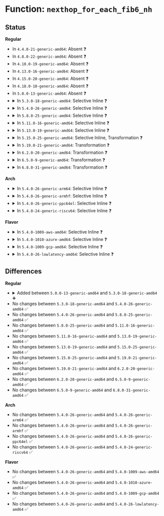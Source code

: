 # Function: <code>nexthop_for_each_fib6_nh</code>

## Status
<b>Regular</b>
<ul>
<li>
In <code>4.4.0-21-generic-amd64</code>: Absent ❓
</li>
<li>
In <code>4.8.0-22-generic-amd64</code>: Absent ❓
</li>
<li>
In <code>4.10.0-19-generic-amd64</code>: Absent ❓
</li>
<li>
In <code>4.13.0-16-generic-amd64</code>: Absent ❓
</li>
<li>
In <code>4.15.0-20-generic-amd64</code>: Absent ❓
</li>
<li>
In <code>4.18.0-10-generic-amd64</code>: Absent ❓
</li>
<li>
In <code>5.0.0-13-generic-amd64</code>: Absent ❓
</li>
<li>
<details>
<summary>In <code>5.3.0-18-generic-amd64</code>: Selective Inline ❓</summary>

```c
int nexthop_for_each_fib6_nh(struct nexthop * nh, int (*)(struct fib6_nh *, void *) cb, void * arg)
```

```json
{
  "name": "nexthop_for_each_fib6_nh",
  "collision_type": "Unique Global",
  "inline_type": "Selective",
  "funcs": [
    {
      "addr": 18446744071589149216,
      "name": "nexthop_for_each_fib6_nh",
      "external": true,
      "loc": "net/ipv4/nexthop.c:520",
      "file": "net/ipv4/nexthop.c",
      "inline": "not declared, inlined",
      "caller_inline": [],
      "caller_func": [
        "net/ipv6/route.c:rt6_dump_route",
        "net/ipv6/route.c:rt6_dump_route",
        "net/ipv6/route.c:rt6_nlmsg_size",
        "net/ipv6/route.c:rt6_do_redirect",
        "net/ipv6/route.c:ip6_route_del",
        "net/ipv6/route.c:__ip6_route_redirect",
        "net/ipv6/route.c:rt6_age_exceptions",
        "net/ipv6/route.c:rt6_remove_exception_rt",
        "net/ipv6/route.c:rt6_flush_exceptions",
        "net/ipv6/route.c:ip6_pol_route_lookup",
        "net/ipv6/route.c:__find_rr_leaf"
      ]
    }
  ],
  "symbols": [
    {
      "addr": 18446744071589149216,
      "name": "nexthop_for_each_fib6_nh",
      "section": ".text",
      "bind": "STB_GLOBAL",
      "size": 134
    }
  ]
}
```
</details>
</li>
<li>
<details>
<summary>In <code>5.4.0-26-generic-amd64</code>: Selective Inline ❓</summary>

```c
int nexthop_for_each_fib6_nh(struct nexthop * nh, int (*)(struct fib6_nh *, void *) cb, void * arg)
```

```json
{
  "name": "nexthop_for_each_fib6_nh",
  "collision_type": "Unique Global",
  "inline_type": "Selective",
  "funcs": [
    {
      "addr": 18446744071589373328,
      "name": "nexthop_for_each_fib6_nh",
      "external": true,
      "loc": "net/ipv4/nexthop.c:522",
      "file": "net/ipv4/nexthop.c",
      "inline": "not declared, inlined",
      "caller_inline": [],
      "caller_func": [
        "net/ipv6/route.c:rt6_dump_route",
        "net/ipv6/route.c:rt6_dump_route",
        "net/ipv6/route.c:rt6_nlmsg_size",
        "net/ipv6/route.c:rt6_do_redirect",
        "net/ipv6/route.c:ip6_route_del",
        "net/ipv6/route.c:__ip6_route_redirect",
        "net/ipv6/route.c:rt6_age_exceptions",
        "net/ipv6/route.c:rt6_remove_exception_rt",
        "net/ipv6/route.c:rt6_flush_exceptions",
        "net/ipv6/route.c:ip6_pol_route_lookup",
        "net/ipv6/route.c:__find_rr_leaf"
      ]
    }
  ],
  "symbols": [
    {
      "addr": 18446744071589373328,
      "name": "nexthop_for_each_fib6_nh",
      "section": ".text",
      "bind": "STB_GLOBAL",
      "size": 134
    }
  ]
}
```
</details>
</li>
<li>
<details>
<summary>In <code>5.8.0-25-generic-amd64</code>: Selective Inline ❓</summary>

```c
int nexthop_for_each_fib6_nh(struct nexthop * nh, int (*)(struct fib6_nh *, void *) cb, void * arg)
```

```json
{
  "name": "nexthop_for_each_fib6_nh",
  "collision_type": "Unique Global",
  "inline_type": "Selective",
  "funcs": [
    {
      "addr": 18446744071590359392,
      "name": "nexthop_for_each_fib6_nh",
      "external": true,
      "loc": "net/ipv4/nexthop.c:588",
      "file": "net/ipv4/nexthop.c",
      "inline": "not declared, inlined",
      "caller_inline": [],
      "caller_func": [
        "net/ipv6/route.c:rt6_dump_route",
        "net/ipv6/route.c:rt6_dump_route",
        "net/ipv6/route.c:rt6_nlmsg_size",
        "net/ipv6/route.c:rt6_do_redirect",
        "net/ipv6/route.c:ip6_route_del",
        "net/ipv6/route.c:__ip6_route_redirect",
        "net/ipv6/route.c:__ip6_rt_update_pmtu",
        "net/ipv6/route.c:rt6_age_exceptions",
        "net/ipv6/route.c:rt6_update_exception_stamp_rt",
        "net/ipv6/route.c:rt6_remove_exception_rt",
        "net/ipv6/route.c:rt6_flush_exceptions",
        "net/ipv6/route.c:__find_rr_leaf",
        "net/ipv6/route.c:rt6_device_match",
        "net/ipv6/ip6_fib.c:fib6_purge_rt"
      ]
    }
  ],
  "symbols": [
    {
      "addr": 18446744071590359392,
      "name": "nexthop_for_each_fib6_nh",
      "section": ".text",
      "bind": "STB_GLOBAL",
      "size": 143
    }
  ]
}
```
</details>
</li>
<li>
<details>
<summary>In <code>5.11.0-16-generic-amd64</code>: Selective Inline ❓</summary>

```c
int nexthop_for_each_fib6_nh(struct nexthop * nh, int (*)(struct fib6_nh *, void *) cb, void * arg)
```

```json
{
  "name": "nexthop_for_each_fib6_nh",
  "collision_type": "Unique Global",
  "inline_type": "Selective",
  "funcs": [
    {
      "addr": 18446744071590414368,
      "name": "nexthop_for_each_fib6_nh",
      "external": true,
      "loc": "net/ipv4/nexthop.c:716",
      "file": "net/ipv4/nexthop.c",
      "inline": "not declared, inlined",
      "caller_inline": [],
      "caller_func": [
        "net/ipv6/route.c:rt6_dump_route",
        "net/ipv6/route.c:rt6_dump_route",
        "net/ipv6/route.c:rt6_nlmsg_size",
        "net/ipv6/route.c:rt6_do_redirect",
        "net/ipv6/route.c:ip6_route_del",
        "net/ipv6/route.c:__ip6_route_redirect",
        "net/ipv6/route.c:__ip6_rt_update_pmtu",
        "net/ipv6/route.c:rt6_age_exceptions",
        "net/ipv6/route.c:rt6_update_exception_stamp_rt",
        "net/ipv6/route.c:rt6_remove_exception_rt",
        "net/ipv6/route.c:rt6_flush_exceptions",
        "net/ipv6/route.c:__find_rr_leaf",
        "net/ipv6/route.c:rt6_device_match",
        "net/ipv6/ip6_fib.c:fib6_purge_rt"
      ]
    }
  ],
  "symbols": [
    {
      "addr": 18446744071590414368,
      "name": "nexthop_for_each_fib6_nh",
      "section": ".text",
      "bind": "STB_GLOBAL",
      "size": 143
    }
  ]
}
```
</details>
</li>
<li>
<details>
<summary>In <code>5.13.0-19-generic-amd64</code>: Selective Inline ❓</summary>

```c
int nexthop_for_each_fib6_nh(struct nexthop * nh, int (*)(struct fib6_nh *, void *) cb, void * arg)
```

```json
{
  "name": "nexthop_for_each_fib6_nh",
  "collision_type": "Unique Global",
  "inline_type": "Selective",
  "funcs": [
    {
      "addr": 18446744071590331920,
      "name": "nexthop_for_each_fib6_nh",
      "external": true,
      "loc": "net/ipv4/nexthop.c:1225",
      "file": "net/ipv4/nexthop.c",
      "inline": "not declared, inlined",
      "caller_inline": [],
      "caller_func": [
        "net/ipv6/route.c:rt6_dump_route",
        "net/ipv6/route.c:rt6_dump_route",
        "net/ipv6/route.c:rt6_nlmsg_size",
        "net/ipv6/route.c:rt6_do_redirect",
        "net/ipv6/route.c:ip6_route_del",
        "net/ipv6/route.c:__ip6_route_redirect",
        "net/ipv6/route.c:__ip6_rt_update_pmtu",
        "net/ipv6/route.c:__ip6_rt_update_pmtu",
        "net/ipv6/route.c:rt6_age_exceptions",
        "net/ipv6/route.c:rt6_remove_exception_rt",
        "net/ipv6/route.c:rt6_flush_exceptions",
        "net/ipv6/route.c:__find_rr_leaf",
        "net/ipv6/route.c:rt6_device_match",
        "net/ipv6/ip6_fib.c:fib6_purge_rt"
      ]
    }
  ],
  "symbols": [
    {
      "addr": 18446744071590331920,
      "name": "nexthop_for_each_fib6_nh",
      "section": ".text",
      "bind": "STB_GLOBAL",
      "size": 143
    }
  ]
}
```
</details>
</li>
<li>
<details>
<summary>In <code>5.15.0-25-generic-amd64</code>: Selective Inline, Transformation ❓</summary>

```c
int nexthop_for_each_fib6_nh(struct nexthop * nh, int (*)(struct fib6_nh *, void *) cb, void * arg)
```

```json
{
  "name": "nexthop_for_each_fib6_nh",
  "collision_type": "Unique Global",
  "inline_type": "Selective",
  "funcs": [
    {
      "addr": 18446744071591119230,
      "name": "nexthop_for_each_fib6_nh",
      "external": true,
      "loc": "net/ipv4/nexthop.c:1225",
      "file": "net/ipv4/nexthop.c",
      "inline": "not declared, inlined",
      "caller_inline": [],
      "caller_func": [
        "net/ipv6/route.c:rt6_dump_route",
        "net/ipv6/route.c:rt6_dump_route",
        "net/ipv6/route.c:rt6_nlmsg_size",
        "net/ipv6/route.c:rt6_do_redirect",
        "net/ipv6/route.c:ip6_route_del",
        "net/ipv6/route.c:__ip6_route_redirect",
        "net/ipv6/route.c:__ip6_rt_update_pmtu",
        "net/ipv6/route.c:__ip6_rt_update_pmtu",
        "net/ipv6/route.c:rt6_age_exceptions",
        "net/ipv6/route.c:rt6_remove_exception_rt",
        "net/ipv6/route.c:rt6_flush_exceptions",
        "net/ipv6/route.c:__find_rr_leaf",
        "net/ipv6/route.c:rt6_device_match",
        "net/ipv6/ip6_fib.c:fib6_purge_rt"
      ]
    }
  ],
  "symbols": [
    {
      "addr": 18446744071592730109,
      "name": "nexthop_for_each_fib6_nh.cold",
      "section": ".text",
      "bind": "STB_LOCAL",
      "size": 21
    },
    {
      "addr": 18446744071591119184,
      "name": "nexthop_for_each_fib6_nh",
      "section": ".text",
      "bind": "STB_GLOBAL",
      "size": 163
    }
  ]
}
```
</details>
</li>
<li>
<details>
<summary>In <code>5.19.0-21-generic-amd64</code>: Transformation ❓</summary>

```c
int nexthop_for_each_fib6_nh(struct nexthop * nh, int (*)(struct fib6_nh *, void *) cb, void * arg)
```

```json
{
  "name": "nexthop_for_each_fib6_nh",
  "collision_type": "Unique Global",
  "inline_type": "No",
  "funcs": [
    {
      "addr": 0,
      "name": "nexthop_for_each_fib6_nh",
      "external": true,
      "loc": "net/ipv4/nexthop.c:1226",
      "file": "net/ipv4/nexthop.c",
      "inline": "seen, unknown",
      "caller_inline": [],
      "caller_func": [
        "net/ipv6/route.c:rt6_dump_route",
        "net/ipv6/route.c:rt6_dump_route",
        "net/ipv6/route.c:rt6_nlmsg_size",
        "net/ipv6/route.c:rt6_do_redirect",
        "net/ipv6/route.c:ip6_route_del",
        "net/ipv6/route.c:__ip6_route_redirect",
        "net/ipv6/route.c:__ip6_rt_update_pmtu",
        "net/ipv6/route.c:__ip6_rt_update_pmtu",
        "net/ipv6/route.c:rt6_age_exceptions",
        "net/ipv6/route.c:rt6_remove_exception_rt",
        "net/ipv6/route.c:rt6_flush_exceptions",
        "net/ipv6/route.c:__find_rr_leaf",
        "net/ipv6/route.c:rt6_device_match",
        "net/ipv6/ip6_fib.c:fib6_purge_rt"
      ]
    }
  ],
  "symbols": [
    {
      "addr": 18446744071594616083,
      "name": "nexthop_for_each_fib6_nh.cold",
      "section": ".text",
      "bind": "STB_LOCAL",
      "size": 21
    },
    {
      "addr": 18446744071592770768,
      "name": "nexthop_for_each_fib6_nh",
      "section": ".text",
      "bind": "STB_GLOBAL",
      "size": 191
    }
  ]
}
```
</details>
</li>
<li>
<details>
<summary>In <code>6.2.0-20-generic-amd64</code>: Transformation ❓</summary>

```c
int nexthop_for_each_fib6_nh(struct nexthop * nh, int (*)(struct fib6_nh *, void *) cb, void * arg)
```

```json
{
  "name": "nexthop_for_each_fib6_nh",
  "collision_type": "Unique Global",
  "inline_type": "No",
  "funcs": [
    {
      "addr": 0,
      "name": "nexthop_for_each_fib6_nh",
      "external": true,
      "loc": "net/ipv4/nexthop.c:1226",
      "file": "net/ipv4/nexthop.c",
      "inline": "seen, unknown",
      "caller_inline": [],
      "caller_func": [
        "net/ipv6/route.c:rt6_dump_route",
        "net/ipv6/route.c:rt6_dump_route",
        "net/ipv6/route.c:rt6_nlmsg_size",
        "net/ipv6/route.c:rt6_do_redirect",
        "net/ipv6/route.c:ip6_route_del",
        "net/ipv6/route.c:__ip6_route_redirect",
        "net/ipv6/route.c:__ip6_rt_update_pmtu",
        "net/ipv6/route.c:__ip6_rt_update_pmtu",
        "net/ipv6/route.c:rt6_age_exceptions",
        "net/ipv6/route.c:rt6_remove_exception_rt",
        "net/ipv6/route.c:rt6_flush_exceptions",
        "net/ipv6/route.c:__find_rr_leaf",
        "net/ipv6/route.c:rt6_device_match",
        "net/ipv6/ip6_fib.c:fib6_purge_rt"
      ]
    }
  ],
  "symbols": [
    {
      "addr": 18446744071596350920,
      "name": "nexthop_for_each_fib6_nh.cold",
      "section": ".text",
      "bind": "STB_LOCAL",
      "size": 21
    },
    {
      "addr": 18446744071594643952,
      "name": "nexthop_for_each_fib6_nh",
      "section": ".text",
      "bind": "STB_GLOBAL",
      "size": 191
    }
  ]
}
```
</details>
</li>
<li>
<details>
<summary>In <code>6.5.0-9-generic-amd64</code>: Transformation ❓</summary>

```c
int nexthop_for_each_fib6_nh(struct nexthop * nh, int (*)(struct fib6_nh *, void *) cb, void * arg)
```

```json
{
  "name": "nexthop_for_each_fib6_nh",
  "collision_type": "Unique Global",
  "inline_type": "No",
  "funcs": [
    {
      "addr": 0,
      "name": "nexthop_for_each_fib6_nh",
      "external": true,
      "loc": "net/ipv4/nexthop.c:1226",
      "file": "net/ipv4/nexthop.c",
      "inline": "seen, unknown",
      "caller_inline": [],
      "caller_func": [
        "net/ipv6/route.c:rt6_dump_route",
        "net/ipv6/route.c:rt6_dump_route",
        "net/ipv6/route.c:rt6_nlmsg_size",
        "net/ipv6/route.c:rt6_do_redirect",
        "net/ipv6/route.c:ip6_route_del",
        "net/ipv6/route.c:__ip6_route_redirect",
        "net/ipv6/route.c:__ip6_rt_update_pmtu",
        "net/ipv6/route.c:__ip6_rt_update_pmtu",
        "net/ipv6/route.c:rt6_age_exceptions",
        "net/ipv6/route.c:rt6_remove_exception_rt",
        "net/ipv6/route.c:rt6_flush_exceptions",
        "net/ipv6/route.c:__find_rr_leaf",
        "net/ipv6/route.c:rt6_device_match",
        "net/ipv6/ip6_fib.c:fib6_purge_rt"
      ]
    }
  ],
  "symbols": [
    {
      "addr": 18446744071596879829,
      "name": "nexthop_for_each_fib6_nh.cold",
      "section": ".text",
      "bind": "STB_LOCAL",
      "size": 21
    },
    {
      "addr": 18446744071595036384,
      "name": "nexthop_for_each_fib6_nh",
      "section": ".text",
      "bind": "STB_GLOBAL",
      "size": 191
    }
  ]
}
```
</details>
</li>
<li>
<details>
<summary>In <code>6.8.0-31-generic-amd64</code>: Transformation ❓</summary>

```c
int nexthop_for_each_fib6_nh(struct nexthop * nh, int (*)(struct fib6_nh *, void *) cb, void * arg)
```

```json
{
  "name": "nexthop_for_each_fib6_nh",
  "collision_type": "Unique Global",
  "inline_type": "No",
  "funcs": [
    {
      "addr": 0,
      "name": "nexthop_for_each_fib6_nh",
      "external": true,
      "loc": "net/ipv4/nexthop.c:1249",
      "file": "net/ipv4/nexthop.c",
      "inline": "seen, unknown",
      "caller_inline": [],
      "caller_func": [
        "net/ipv6/route.c:rt6_dump_route",
        "net/ipv6/route.c:rt6_dump_route",
        "net/ipv6/route.c:rt6_nlmsg_size",
        "net/ipv6/route.c:rt6_do_redirect",
        "net/ipv6/route.c:ip6_route_del",
        "net/ipv6/route.c:__ip6_route_redirect",
        "net/ipv6/route.c:__ip6_rt_update_pmtu",
        "net/ipv6/route.c:__ip6_rt_update_pmtu",
        "net/ipv6/route.c:rt6_age_exceptions",
        "net/ipv6/route.c:rt6_remove_exception_rt",
        "net/ipv6/route.c:rt6_flush_exceptions",
        "net/ipv6/route.c:__find_rr_leaf",
        "net/ipv6/route.c:rt6_device_match",
        "net/ipv6/ip6_fib.c:fib6_purge_rt"
      ]
    }
  ],
  "symbols": [
    {
      "addr": 18446744071597803908,
      "name": "nexthop_for_each_fib6_nh.cold",
      "section": ".text",
      "bind": "STB_LOCAL",
      "size": 21
    },
    {
      "addr": 18446744071595849280,
      "name": "nexthop_for_each_fib6_nh",
      "section": ".text",
      "bind": "STB_GLOBAL",
      "size": 191
    }
  ]
}
```
</details>
</li>
</ul>
<b>Arch</b>
<ul>
<li>
<details>
<summary>In <code>5.4.0-26-generic-arm64</code>: Selective Inline ❓</summary>

```c
int nexthop_for_each_fib6_nh(struct nexthop * nh, int (*)(struct fib6_nh *, void *) cb, void * arg)
```

```json
{
  "name": "nexthop_for_each_fib6_nh",
  "collision_type": "Unique Global",
  "inline_type": "Selective",
  "funcs": [
    {
      "addr": 18446603336503016184,
      "name": "nexthop_for_each_fib6_nh",
      "external": true,
      "loc": "net/ipv4/nexthop.c:522",
      "file": "net/ipv4/nexthop.c",
      "inline": "not declared, inlined",
      "caller_inline": [],
      "caller_func": [
        "net/ipv6/route.c:rt6_dump_route",
        "net/ipv6/route.c:rt6_dump_route",
        "net/ipv6/route.c:rt6_nlmsg_size",
        "net/ipv6/route.c:rt6_do_redirect",
        "net/ipv6/route.c:ip6_route_del",
        "net/ipv6/route.c:__ip6_route_redirect",
        "net/ipv6/route.c:rt6_age_exceptions",
        "net/ipv6/route.c:rt6_remove_exception_rt",
        "net/ipv6/route.c:rt6_flush_exceptions",
        "net/ipv6/route.c:ip6_pol_route_lookup",
        "net/ipv6/route.c:__find_rr_leaf"
      ]
    }
  ],
  "symbols": [
    {
      "addr": 18446603336503016184,
      "name": "nexthop_for_each_fib6_nh",
      "section": ".text",
      "bind": "STB_GLOBAL",
      "size": 180
    }
  ]
}
```
</details>
</li>
<li>
<details>
<summary>In <code>5.4.0-26-generic-armhf</code>: Selective Inline ❓</summary>

```c
int nexthop_for_each_fib6_nh(struct nexthop * nh, int (*)(struct fib6_nh *, void *) cb, void * arg)
```

```json
{
  "name": "nexthop_for_each_fib6_nh",
  "collision_type": "Unique Global",
  "inline_type": "Selective",
  "funcs": [
    {
      "addr": 3235707036,
      "name": "nexthop_for_each_fib6_nh",
      "external": true,
      "loc": "net/ipv4/nexthop.c:522",
      "file": "net/ipv4/nexthop.c",
      "inline": "not declared, inlined",
      "caller_inline": [],
      "caller_func": [
        "net/ipv6/route.c:rt6_dump_route",
        "net/ipv6/route.c:rt6_dump_route",
        "net/ipv6/route.c:rt6_nlmsg_size",
        "net/ipv6/route.c:rt6_do_redirect",
        "net/ipv6/route.c:ip6_route_del",
        "net/ipv6/route.c:__ip6_route_redirect",
        "net/ipv6/route.c:rt6_age_exceptions",
        "net/ipv6/route.c:rt6_remove_exception_rt",
        "net/ipv6/route.c:rt6_flush_exceptions",
        "net/ipv6/route.c:ip6_pol_route_lookup",
        "net/ipv6/route.c:__find_rr_leaf"
      ]
    }
  ],
  "symbols": [
    {
      "addr": 3235707036,
      "name": "nexthop_for_each_fib6_nh",
      "section": ".text",
      "bind": "STB_GLOBAL",
      "size": 140
    }
  ]
}
```
</details>
</li>
<li>
<details>
<summary>In <code>5.4.0-26-generic-ppc64el</code>: Selective Inline ❓</summary>

```c
int nexthop_for_each_fib6_nh(struct nexthop * nh, int (*)(struct fib6_nh *, void *) cb, void * arg)
```

```json
{
  "name": "nexthop_for_each_fib6_nh",
  "collision_type": "Unique Global",
  "inline_type": "Selective",
  "funcs": [
    {
      "addr": 13835058055296710688,
      "name": "nexthop_for_each_fib6_nh",
      "external": true,
      "loc": "net/ipv4/nexthop.c:522",
      "file": "net/ipv4/nexthop.c",
      "inline": "not declared, inlined",
      "caller_inline": [],
      "caller_func": [
        "net/ipv6/route.c:rt6_dump_route",
        "net/ipv6/route.c:rt6_dump_route",
        "net/ipv6/route.c:rt6_nlmsg_size",
        "net/ipv6/route.c:rt6_do_redirect",
        "net/ipv6/route.c:ip6_route_del",
        "net/ipv6/route.c:__ip6_route_redirect",
        "net/ipv6/route.c:rt6_age_exceptions",
        "net/ipv6/route.c:rt6_remove_exception_rt",
        "net/ipv6/route.c:rt6_flush_exceptions",
        "net/ipv6/route.c:ip6_pol_route_lookup",
        "net/ipv6/route.c:__find_rr_leaf"
      ]
    }
  ],
  "symbols": [
    {
      "addr": 13835058055296710688,
      "name": "nexthop_for_each_fib6_nh",
      "section": ".text",
      "bind": "STB_GLOBAL",
      "size": 308
    }
  ]
}
```
</details>
</li>
<li>
<details>
<summary>In <code>5.4.0-24-generic-riscv64</code>: Selective Inline ❓</summary>

```c
int nexthop_for_each_fib6_nh(struct nexthop * nh, int (*)(struct fib6_nh *, void *) cb, void * arg)
```

```json
{
  "name": "nexthop_for_each_fib6_nh",
  "collision_type": "Unique Global",
  "inline_type": "Selective",
  "funcs": [
    {
      "addr": 18446743936279088382,
      "name": "nexthop_for_each_fib6_nh",
      "external": true,
      "loc": "net/ipv4/nexthop.c:522",
      "file": "net/ipv4/nexthop.c",
      "inline": "not declared, inlined",
      "caller_inline": [],
      "caller_func": [
        "net/ipv6/route.c:rt6_dump_route",
        "net/ipv6/route.c:rt6_dump_route",
        "net/ipv6/route.c:rt6_nlmsg_size",
        "net/ipv6/route.c:rt6_do_redirect",
        "net/ipv6/route.c:ip6_route_del",
        "net/ipv6/route.c:__ip6_route_redirect",
        "net/ipv6/route.c:rt6_age_exceptions",
        "net/ipv6/route.c:rt6_remove_exception_rt",
        "net/ipv6/route.c:rt6_flush_exceptions",
        "net/ipv6/route.c:ip6_pol_route_lookup",
        "net/ipv6/route.c:__find_rr_leaf"
      ]
    }
  ],
  "symbols": [
    {
      "addr": 18446743936279088382,
      "name": "nexthop_for_each_fib6_nh",
      "section": ".text",
      "bind": "STB_GLOBAL",
      "size": 144
    }
  ]
}
```
</details>
</li>
</ul>
<b>Flavor</b>
<ul>
<li>
<details>
<summary>In <code>5.4.0-1009-aws-amd64</code>: Selective Inline ❓</summary>

```c
int nexthop_for_each_fib6_nh(struct nexthop * nh, int (*)(struct fib6_nh *, void *) cb, void * arg)
```

```json
{
  "name": "nexthop_for_each_fib6_nh",
  "collision_type": "Unique Global",
  "inline_type": "Selective",
  "funcs": [
    {
      "addr": 18446744071588979504,
      "name": "nexthop_for_each_fib6_nh",
      "external": true,
      "loc": "net/ipv4/nexthop.c:522",
      "file": "net/ipv4/nexthop.c",
      "inline": "not declared, inlined",
      "caller_inline": [],
      "caller_func": [
        "net/ipv6/route.c:rt6_dump_route",
        "net/ipv6/route.c:rt6_dump_route",
        "net/ipv6/route.c:rt6_nlmsg_size",
        "net/ipv6/route.c:rt6_do_redirect",
        "net/ipv6/route.c:ip6_route_del",
        "net/ipv6/route.c:__ip6_route_redirect",
        "net/ipv6/route.c:rt6_age_exceptions",
        "net/ipv6/route.c:rt6_remove_exception_rt",
        "net/ipv6/route.c:rt6_flush_exceptions",
        "net/ipv6/route.c:ip6_pol_route_lookup",
        "net/ipv6/route.c:__find_rr_leaf"
      ]
    }
  ],
  "symbols": [
    {
      "addr": 18446744071588979504,
      "name": "nexthop_for_each_fib6_nh",
      "section": ".text",
      "bind": "STB_GLOBAL",
      "size": 134
    }
  ]
}
```
</details>
</li>
<li>
<details>
<summary>In <code>5.4.0-1010-azure-amd64</code>: Selective Inline ❓</summary>

```c
int nexthop_for_each_fib6_nh(struct nexthop * nh, int (*)(struct fib6_nh *, void *) cb, void * arg)
```

```json
{
  "name": "nexthop_for_each_fib6_nh",
  "collision_type": "Unique Global",
  "inline_type": "Selective",
  "funcs": [
    {
      "addr": 18446744071588691440,
      "name": "nexthop_for_each_fib6_nh",
      "external": true,
      "loc": "net/ipv4/nexthop.c:522",
      "file": "net/ipv4/nexthop.c",
      "inline": "not declared, inlined",
      "caller_inline": [],
      "caller_func": [
        "net/ipv6/route.c:rt6_dump_route",
        "net/ipv6/route.c:rt6_dump_route",
        "net/ipv6/route.c:rt6_nlmsg_size",
        "net/ipv6/route.c:rt6_do_redirect",
        "net/ipv6/route.c:ip6_route_del",
        "net/ipv6/route.c:__ip6_route_redirect",
        "net/ipv6/route.c:rt6_age_exceptions",
        "net/ipv6/route.c:rt6_remove_exception_rt",
        "net/ipv6/route.c:rt6_flush_exceptions",
        "net/ipv6/route.c:ip6_pol_route_lookup",
        "net/ipv6/route.c:__find_rr_leaf"
      ]
    }
  ],
  "symbols": [
    {
      "addr": 18446744071588691440,
      "name": "nexthop_for_each_fib6_nh",
      "section": ".text",
      "bind": "STB_GLOBAL",
      "size": 134
    }
  ]
}
```
</details>
</li>
<li>
<details>
<summary>In <code>5.4.0-1009-gcp-amd64</code>: Selective Inline ❓</summary>

```c
int nexthop_for_each_fib6_nh(struct nexthop * nh, int (*)(struct fib6_nh *, void *) cb, void * arg)
```

```json
{
  "name": "nexthop_for_each_fib6_nh",
  "collision_type": "Unique Global",
  "inline_type": "Selective",
  "funcs": [
    {
      "addr": 18446744071589415888,
      "name": "nexthop_for_each_fib6_nh",
      "external": true,
      "loc": "net/ipv4/nexthop.c:522",
      "file": "net/ipv4/nexthop.c",
      "inline": "not declared, inlined",
      "caller_inline": [],
      "caller_func": [
        "net/ipv6/route.c:rt6_dump_route",
        "net/ipv6/route.c:rt6_dump_route",
        "net/ipv6/route.c:rt6_nlmsg_size",
        "net/ipv6/route.c:rt6_do_redirect",
        "net/ipv6/route.c:ip6_route_del",
        "net/ipv6/route.c:__ip6_route_redirect",
        "net/ipv6/route.c:rt6_age_exceptions",
        "net/ipv6/route.c:rt6_remove_exception_rt",
        "net/ipv6/route.c:rt6_flush_exceptions",
        "net/ipv6/route.c:ip6_pol_route_lookup",
        "net/ipv6/route.c:__find_rr_leaf"
      ]
    }
  ],
  "symbols": [
    {
      "addr": 18446744071589415888,
      "name": "nexthop_for_each_fib6_nh",
      "section": ".text",
      "bind": "STB_GLOBAL",
      "size": 134
    }
  ]
}
```
</details>
</li>
<li>
<details>
<summary>In <code>5.4.0-26-lowlatency-amd64</code>: Selective Inline ❓</summary>

```c
int nexthop_for_each_fib6_nh(struct nexthop * nh, int (*)(struct fib6_nh *, void *) cb, void * arg)
```

```json
{
  "name": "nexthop_for_each_fib6_nh",
  "collision_type": "Unique Global",
  "inline_type": "Selective",
  "funcs": [
    {
      "addr": 18446744071589459424,
      "name": "nexthop_for_each_fib6_nh",
      "external": true,
      "loc": "net/ipv4/nexthop.c:522",
      "file": "net/ipv4/nexthop.c",
      "inline": "not declared, inlined",
      "caller_inline": [],
      "caller_func": [
        "net/ipv6/route.c:rt6_dump_route",
        "net/ipv6/route.c:rt6_dump_route",
        "net/ipv6/route.c:rt6_nlmsg_size",
        "net/ipv6/route.c:rt6_do_redirect",
        "net/ipv6/route.c:ip6_route_del",
        "net/ipv6/route.c:__ip6_route_redirect",
        "net/ipv6/route.c:rt6_age_exceptions",
        "net/ipv6/route.c:rt6_remove_exception_rt",
        "net/ipv6/route.c:rt6_flush_exceptions",
        "net/ipv6/route.c:ip6_pol_route_lookup",
        "net/ipv6/route.c:__find_rr_leaf"
      ]
    }
  ],
  "symbols": [
    {
      "addr": 18446744071589459424,
      "name": "nexthop_for_each_fib6_nh",
      "section": ".text",
      "bind": "STB_GLOBAL",
      "size": 134
    }
  ]
}
```
</details>
</li>
</ul>

## Differences
<b>Regular</b>
<ul>
<li>
<details>
<summary>Added between <code>5.0.0-13-generic-amd64</code> and <code>5.3.0-18-generic-amd64</code> ➕</summary>

```c
int nexthop_for_each_fib6_nh(struct nexthop * nh, int (*)(struct fib6_nh *, void *) cb, void * arg)
```
</details>
</li>
<li>
No changes between <code>5.3.0-18-generic-amd64</code> and <code>5.4.0-26-generic-amd64</code> ✅
</li>
<li>
No changes between <code>5.4.0-26-generic-amd64</code> and <code>5.8.0-25-generic-amd64</code> ✅
</li>
<li>
No changes between <code>5.8.0-25-generic-amd64</code> and <code>5.11.0-16-generic-amd64</code> ✅
</li>
<li>
No changes between <code>5.11.0-16-generic-amd64</code> and <code>5.13.0-19-generic-amd64</code> ✅
</li>
<li>
No changes between <code>5.13.0-19-generic-amd64</code> and <code>5.15.0-25-generic-amd64</code> ✅
</li>
<li>
No changes between <code>5.15.0-25-generic-amd64</code> and <code>5.19.0-21-generic-amd64</code> ✅
</li>
<li>
No changes between <code>5.19.0-21-generic-amd64</code> and <code>6.2.0-20-generic-amd64</code> ✅
</li>
<li>
No changes between <code>6.2.0-20-generic-amd64</code> and <code>6.5.0-9-generic-amd64</code> ✅
</li>
<li>
No changes between <code>6.5.0-9-generic-amd64</code> and <code>6.8.0-31-generic-amd64</code> ✅
</li>
</ul>
<b>Arch</b>
<ul>
<li>
No changes between <code>5.4.0-26-generic-amd64</code> and <code>5.4.0-26-generic-arm64</code> ✅
</li>
<li>
No changes between <code>5.4.0-26-generic-amd64</code> and <code>5.4.0-26-generic-armhf</code> ✅
</li>
<li>
No changes between <code>5.4.0-26-generic-amd64</code> and <code>5.4.0-26-generic-ppc64el</code> ✅
</li>
<li>
No changes between <code>5.4.0-26-generic-amd64</code> and <code>5.4.0-24-generic-riscv64</code> ✅
</li>
</ul>
<b>Flavor</b>
<ul>
<li>
No changes between <code>5.4.0-26-generic-amd64</code> and <code>5.4.0-1009-aws-amd64</code> ✅
</li>
<li>
No changes between <code>5.4.0-26-generic-amd64</code> and <code>5.4.0-1010-azure-amd64</code> ✅
</li>
<li>
No changes between <code>5.4.0-26-generic-amd64</code> and <code>5.4.0-1009-gcp-amd64</code> ✅
</li>
<li>
No changes between <code>5.4.0-26-generic-amd64</code> and <code>5.4.0-26-lowlatency-amd64</code> ✅
</li>
</ul>
